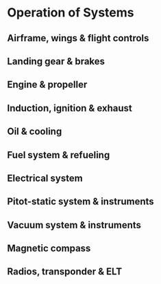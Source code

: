 # Operation of Systems

## Airframe, wings & flight controls

## Landing gear & brakes

## Engine & propeller

## Induction, ignition & exhaust

## Oil & cooling

## Fuel system & refueling

## Electrical system

## Pitot-static system & instruments

## Vacuum system & instruments

## Magnetic compass

## Radios, transponder & ELT
